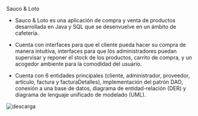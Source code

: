 Sauco & Loto

- Sauco & Loto es una aplicación de compra y venta de productos desarrollada en Java y SQL que se desenvuelve en un ámbito de cafetería. 

- Cuenta con interfaces para que el cliente pueda hacer su compra de manera intuitiva, interfaces para que los administradores puedan supervisar y reponer el stock de los productos, carrito de compra, y un acogedor ambiente para la comodidad del usuario.

- Cuenta con 6 entidades principales (cliente, administrador, proveedor, artículo, factura y facturaDetalles), implementación del patrón DAO, conexión a una base de datos, diagrama de entidad-relación (DER) y diagrama de lenguaje unificado de modelado (UML).
  
![descarga](https://github.com/limonadademaracuya/Sauco-y-Loto/assets/126106463/798b74d5-9d98-4b4f-ba48-f51fddb2baa4)

